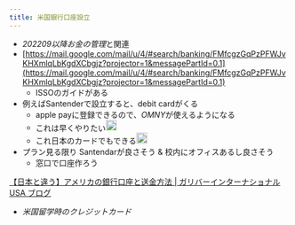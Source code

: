 ```yaml
---
title: 米国銀行口座設立
---
```


* *202209以降お金の管理*と関連
* [https://mail.google.com/mail/u/4/#search/banking/FMfcgzGqPzPFWJvKHXmlqLbKgdXCbgjz?projector=1&messagePartId=0.1](https://mail.google.com/mail/u/4/#search/banking/FMfcgzGqPzPFWJvKHXmlqLbKgdXCbgjz?projector=1&messagePartId=0.1)
  * ISSOのガイドがある
* 例えばSantenderで設立すると、debit cardがくる
  * apple payに登録できるので、*OMNY*が使えるようになる
  * これは早くやりたい<img src='https://scrapbox.io/api/pages/blu3mo-public/blu3mo/icon' alt='blu3mo.icon' height="19.5"/>
  * これ日本のカードでもできる<img src='https://scrapbox.io/api/pages/blu3mo-public/tkgshn/icon' alt='tkgshn.icon' height="19.5"/>
* プラン見る限り Santendarが良さそう & 校内にオフィスあるし良さそう
  * 窓口で口座作ろう

[【日本と違う】アメリカの銀行口座と送金方法 | ガリバーインターナショナル USA ブログ](https://221616.com/kaigai/usa/blog/?p=1562)

* *米国留学時のクレジットカード*
